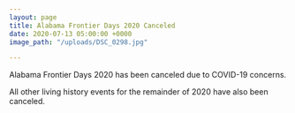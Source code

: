 ```yaml
---
layout: page
title: Alabama Frontier Days 2020 Canceled
date: 2020-07-13 05:00:00 +0000
image_path: "/uploads/DSC_0298.jpg"

---
```

Alabama Frontier Days 2020 has been canceled due to COVID-19 concerns. 

All other living history events for the remainder of 2020 have also been canceled.